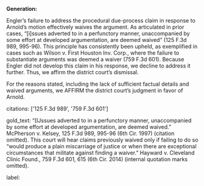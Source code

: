 **Generation:**

Engler’s failure to address the procedural due-process claim in response to Arnold’s motion effectively waives the argument. As articulated in prior cases, “[i]ssues adverted to in a perfunctory manner, unaccompanied by some effort at developed argumentation, are deemed waived” (125 F.3d 989, 995-96). This principle has consistently been upheld, as exemplified in cases such as Wilson v. First Houston Inv. Corp., where the failure to substantiate arguments was deemed a waiver (759 F.3d 601). Because Engler did not develop this claim in his response, we decline to address it further. Thus, we affirm the district court’s dismissal.

For the reasons stated, including the lack of sufficient factual details and waived arguments, we AFFIRM the district court’s judgment in favor of Arnold.

citations: ['125 F.3d 989', '759 F.3d 601']

gold_text: “[IJssues adverted to in a perfunctory manner, unaccompanied by some effort at developed argumentation, are deemed waived.” McPherson v. Kelsey, 125 F.3d 989, 995-96 (6th Cir. 1997) (citation omitted). This court will hear claims previously waived only if failing to do so “would produce a plain miscarriage of justice or when there are exceptional circumstances that militate against finding a waiver.” Hayward v. Cleveland Clinic Found., 759 F.3d 601, 615 (6th Cir. 2014) (internal quotation marks omitted).

label: 
